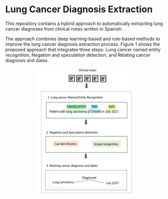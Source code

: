 # Lung Cancer Diagnosis Extraction
This repository contains a hybrid approach to automatically extracting lung cancer diagnoses from clinical notes written in Spanish.

The approach combines deep learning-based and rule-based methods to improve the lung cancer diagnosis extraction process. Figure 1  shows the proposed approach that integrates three steps: Lung cancer named entity recognition, Negation and speculation detection, and Relating cancer diagnosis and dates. 

<center> <img src="img/approach1.png" width="300" height="400"> </center>

